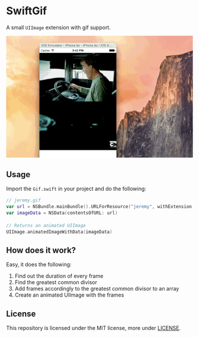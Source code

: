 # SwiftGif

A small `UIImage` extension with gif support.

![](demo.gif)

## Usage
Import the `Gif.swift` in your project and do the following:
```swift
// jeremy.gif
var url = NSBundle.mainBundle().URLForResource("jeremy", withExtension: "gif")
var imageData = NSData(contentsOfURL: url)

// Returns an animated UIImage
UIImage.animatedImageWithData(imageData)
```

## How does it work?
Easy, it does the following:

1. Find out the duration of every frame
2. Find the greatest common divisor
3. Add frames accordingly to the greatest common divisor to an array
4. Create an animated UIImage with the frames

## License
This repository is licensed under the MIT license, more under
[LICENSE](LICENSE).


